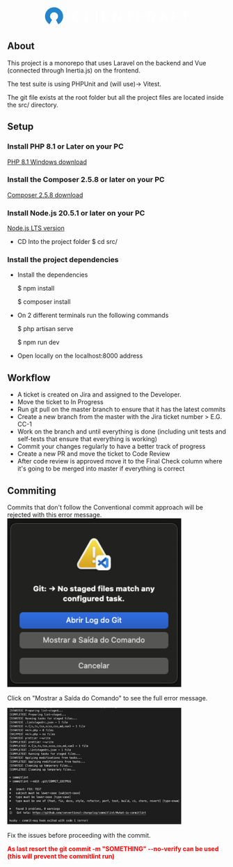 <p align="center"><a href="https://client-craft.com" target="_blank"><svg width="332" height="45" viewBox="0 0 332 45" fill="none" xmlns="http://www.w3.org/2000/svg">
<path d="M11.1727 39.4418C7.17535 37.1338 4.05802 33.5618 2.31402 29.2871C0.570021 25.0138 0.296688 20.2805 1.53802 15.8338C2.77935 11.3885 5.46469 7.48048 9.17135 4.72848C12.8767 1.97648 17.394 0.535149 22.0087 0.631149C26.6247 0.728481 31.0767 2.35781 34.6647 5.26315C38.2514 8.16848 40.7714 12.1845 41.8247 16.6778C42.8794 21.1725 42.4087 25.8898 40.486 30.0871C38.5647 34.2845 35.302 37.7231 31.21 39.8618L25.814 29.5391C27.614 28.5978 29.05 27.0845 29.8954 25.2378C30.7407 23.3911 30.9474 21.3151 30.4847 19.3378C30.0207 17.3605 28.9114 15.5938 27.3327 14.3151C25.754 13.0365 23.7954 12.3205 21.7647 12.2778C19.734 12.2351 17.7474 12.8698 16.1167 14.0805C14.486 15.2911 13.3047 17.0098 12.758 18.9671C12.2114 20.9231 12.3314 23.0058 13.0994 24.8858C13.8674 26.7671 15.238 28.3391 16.9967 29.3538L11.1727 39.4418Z" fill="#2585CB"/>
<path d="M24.7057 41.2939L21.3724 31.2939L18.0391 41.2939L21.3724 44.6272L24.7057 41.2939Z" fill="white"/>
<path d="M321.334 31.9999V14.6666H314.667V11.9999H332V14.6666H325.334V31.9999H321.334ZM297.334 31.9999H293.334V11.9999H308V14.6666H297.334V31.9999ZM296 21.3333H306.667V23.9999H296V21.3333ZM266.514 27.9999L267.54 25.3333H278.628L279.655 27.9999H266.514ZM261.827 33.3333L271.427 11.9999H275.328L284.959 33.3333H280.596L272.579 14.6666H274.118L266.131 33.3333H261.827ZM241.334 25.7773L239.671 23.9999H245.692C247.335 23.9999 248.568 23.6466 249.391 22.9386C250.231 22.2306 250.652 21.2466 250.652 19.9853C250.652 18.7039 250.231 17.7199 249.391 17.0319C248.568 16.3439 247.335 15.9999 245.692 15.9999H239.671L241.334 14.1653V25.7773ZM251.316 33.3333L245.742 25.3333H250.12L255.726 33.3333H251.316ZM237.334 31.9999V11.9999H245.85C247.683 11.9999 249.25 12.2959 250.551 12.8866C251.872 13.4786 252.887 14.3266 253.598 15.4306C254.307 16.5333 254.662 17.8453 254.662 19.3626C254.662 20.8799 254.307 22.1919 253.598 23.2959C252.887 24.3799 251.872 25.2173 250.551 25.8093C249.25 26.3799 247.683 26.6666 245.85 26.6666H239.954L241.334 24.9133V31.9999H237.334ZM220.167 32.9213C218.602 32.9213 217.146 32.6666 215.796 32.1586C214.466 31.6306 213.303 30.8973 212.306 29.9586C211.327 28.9999 210.564 27.8759 210.018 26.5853C209.47 25.2946 209.196 23.8866 209.196 22.3613C209.196 20.8359 209.47 19.4279 210.018 18.1373C210.564 16.8466 211.338 15.7319 212.335 14.7933C213.332 13.8346 214.495 13.1013 215.826 12.5933C217.155 12.0653 218.612 11.8013 220.196 11.8013C221.878 11.8013 223.412 12.0946 224.802 12.6813C226.19 13.2479 227.363 14.0986 228.322 15.2333L225.858 17.5506C225.114 16.7493 224.283 16.1519 223.364 15.7613C222.444 15.3506 221.447 15.1453 220.372 15.1453C219.296 15.1453 218.308 15.3213 217.41 15.6733C216.53 16.0253 215.756 16.5239 215.092 17.1693C214.447 17.8146 213.938 18.5773 213.567 19.4573C213.215 20.3373 213.039 21.3053 213.039 22.3613C213.039 23.4173 213.215 24.3853 213.567 25.2653C213.938 26.1453 214.447 26.9079 215.092 27.5533C215.756 28.1986 216.53 28.6973 217.41 29.0493C218.308 29.4013 219.296 29.5773 220.372 29.5773C221.447 29.5773 222.444 29.3813 223.364 28.9906C224.283 28.5799 225.114 27.9639 225.858 27.1426L228.322 29.4893C227.363 30.6039 226.19 31.4546 224.802 32.0413C223.412 32.6279 221.868 32.9213 220.167 32.9213ZM192 31.9999V14.6666H185.334V11.9999H202.667V14.6666H196V31.9999H192ZM157.334 33.3333V11.9999H160.516L173.578 27.9999H172V11.9999H176V33.3333H173.303L159.69 17.3333H161.334V33.3333H157.334ZM136 29.3333H148V31.9999H132V11.9999H146.667V14.6666H136V29.3333ZM136 21.3333H146.667V23.9999H136V21.3333ZM117.334 11.9999H121.334V31.9999H117.334V11.9999ZM93.3336 31.9999V11.9999H97.3336V29.3333H108V31.9999H93.3336ZM75.9682 32.9213C74.4042 32.9213 72.9469 32.6666 71.5976 32.1586C70.2682 31.6306 69.1042 30.8973 68.1069 29.9586C67.1296 28.9999 66.3669 27.8759 65.8189 26.5853C65.2722 25.2946 64.9976 23.8866 64.9976 22.3613C64.9976 20.8359 65.2722 19.4279 65.8189 18.1373C66.3669 16.8466 67.1389 15.7319 68.1362 14.7933C69.1336 13.8346 70.2976 13.1013 71.6269 12.5933C72.9576 12.0653 74.4136 11.8013 75.9976 11.8013C77.6802 11.8013 79.2149 12.0946 80.6029 12.6813C81.9922 13.2479 83.1656 14.0986 84.1229 15.2333L81.6589 17.5506C80.9162 16.7493 80.0855 16.1519 79.1655 15.7613C78.2469 15.3506 77.2496 15.1453 76.1736 15.1453C75.0989 15.1453 74.1109 15.3213 73.2109 15.6733C72.3309 16.0253 71.5589 16.5239 70.8936 17.1693C70.2482 17.8146 69.7402 18.5773 69.3682 19.4573C69.0162 20.3373 68.8402 21.3053 68.8402 22.3613C68.8402 23.4173 69.0162 24.3853 69.3682 25.2653C69.7402 26.1453 70.2482 26.9079 70.8936 27.5533C71.5589 28.1986 72.3309 28.6973 73.2109 29.0493C74.1109 29.4013 75.0989 29.5773 76.1736 29.5773C77.2496 29.5773 78.2469 29.3813 79.1655 28.9906C80.0855 28.5799 80.9162 27.9639 81.6589 27.1426L84.1229 29.4893C83.1656 30.6039 81.9922 31.4546 80.6029 32.0413C79.2149 32.6279 77.6696 32.9213 75.9682 32.9213Z" fill="white"/>
</svg>
</a></p>

## About

This project is a monorepo that uses Laravel on the backend and Vue (connected through Inertia.js) on the frontend.

The test suite is using PHPUnit and (will use)-> Vitest.

The git file exists at the root folder but all the project files are located inside the src/ directory.

## Setup

### Install PHP 8.1 or Later on your PC

<a href="https://windows.php.net/download#php-8.1" target="_blank">PHP 8.1 Windows download</a>

### Install the Composer 2.5.8 or later on your PC

<a href="https://getcomposer.org/download/" target="_blank">Composer 2.5.8 download</a>

### Install Node.js 20.5.1 or later on your PC

<a href="https://nodejs.org/en/download" target="_blank">Node.js LTS version</a>

-   CD Into the project folder
    $ cd src/

### Install the project dependencies

-   Install the dependencies

    $ npm install

    $ composer install

-   On 2 different terminals run the following commands

    $ php artisan serve

    $ npm run dev

-   Open locally on the localhost:8000 address

## Workflow

-   A ticket is created on Jira and assigned to the Developer.
-   Move the ticket to In Progress
-   Run git pull on the master branch to ensure that it has the latest commits
-   Create a new branch from the master with the Jira ticket number > E.G. CC-1
-   Work on the branch and until everything is done (including unit tests and self-tests that ensure that everything is working)
-   Commit your changes regularly to have a better track of progress
-   Create a new PR and move the ticket to Code Review
-   After code review is approved move it to the Final Check column where it's going to be merged into master if everything is correct

## Commiting

Commits that don't follow the Conventional commit approach will be rejected with this error message.
<img src="readme_assets/commitLint-failure.png" width="400" alt="Commitlint error">

Click on "Mostrar a Saída do Comando" to see the full error message.

<img src="readme_assets/commitLint-failureReasons.png" width="400" alt="Commitlint error">

Fix the issues before proceeding with the commit.

<span style="font-weight: bold; color: red">As last resort the git commit -m "SOMETHING" --no-verify can be used (this will prevent the commitlint run)</span>

